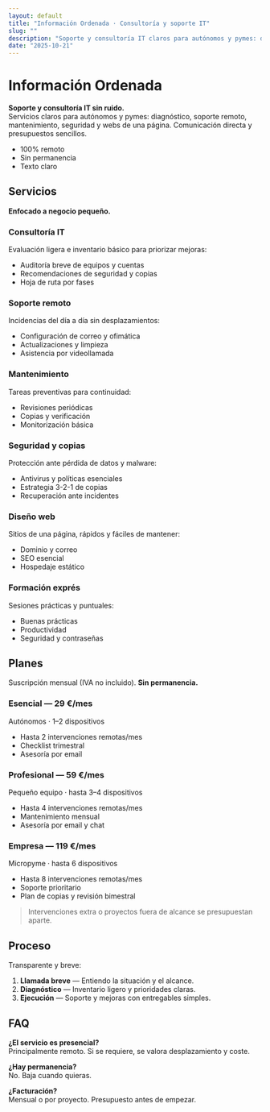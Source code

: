 ```yaml
---
layout: default
title: "Información Ordenada · Consultoría y soporte IT"
slug: ""
description: "Soporte y consultoría IT claros para autónomos y pymes: diagnóstico, soporte remoto, mantenimiento, seguridad y sitios web de una página."
date: "2025-10-21"
---
```



# Información Ordenada
**Soporte y consultoría IT sin ruido.**  
Servicios claros para autónomos y pymes: diagnóstico, soporte remoto, mantenimiento, seguridad y webs de una página. Comunicación directa y presupuestos sencillos.

- 100% remoto  
- Sin permanencia  
- Texto claro

## Servicios
**Enfocado a negocio pequeño.**

### Consultoría IT
Evaluación ligera e inventario básico para priorizar mejoras:
- Auditoría breve de equipos y cuentas  
- Recomendaciones de seguridad y copias  
- Hoja de ruta por fases

### Soporte remoto
Incidencias del día a día sin desplazamientos:
- Configuración de correo y ofimática  
- Actualizaciones y limpieza  
- Asistencia por videollamada

### Mantenimiento
Tareas preventivas para continuidad:
- Revisiones periódicas  
- Copias y verificación  
- Monitorización básica

### Seguridad y copias
Protección ante pérdida de datos y malware:
- Antivirus y políticas esenciales  
- Estrategia 3-2-1 de copias  
- Recuperación ante incidentes

### Diseño web
Sitios de una página, rápidos y fáciles de mantener:
- Dominio y correo  
- SEO esencial  
- Hospedaje estático

### Formación exprés
Sesiones prácticas y puntuales:
- Buenas prácticas  
- Productividad  
- Seguridad y contraseñas

## Planes
Suscripción mensual (IVA no incluido). **Sin permanencia.**

### Esencial — 29 €/mes
Autónomos · 1–2 dispositivos
- Hasta 2 intervenciones remotas/mes  
- Checklist trimestral  
- Asesoría por email

### Profesional — 59 €/mes
Pequeño equipo · hasta 3–4 dispositivos
- Hasta 4 intervenciones remotas/mes  
- Mantenimiento mensual  
- Asesoría por email y chat

### Empresa — 119 €/mes
Micropyme · hasta 6 dispositivos
- Hasta 8 intervenciones remotas/mes  
- Soporte prioritario  
- Plan de copias y revisión bimestral

> Intervenciones extra o proyectos fuera de alcance se presupuestan aparte.

## Proceso
Transparente y breve:

1. **Llamada breve** — Entiendo la situación y el alcance.  
2. **Diagnóstico** — Inventario ligero y prioridades claras.  
3. **Ejecución** — Soporte y mejoras con entregables simples.

## FAQ
**¿El servicio es presencial?**  
Principalmente remoto. Si se requiere, se valora desplazamiento y coste.

**¿Hay permanencia?**  
No. Baja cuando quieras.

**¿Facturación?**  
Mensual o por proyecto. Presupuesto antes de empezar.
